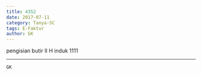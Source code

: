 ```yaml
---
title: 4352
date: 2017-07-11
category: Tanya-SC
tags: E-Faktur
author: GK
---
```


pengisian butir II H induk 1111

---



`GK`
